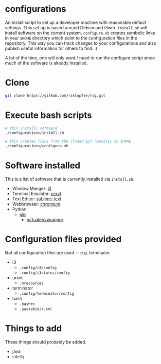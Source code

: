 # configurations
An install script to set up a developer machine with reasonable default settings. This set up is based around Debian and i3wm. `install.sh` will install software on the current system. `configure.sh` creates symbolic links in your `$HOME` directory which point to the configuration files in the repository. This way you can track changes to your configurations and also publish useful information for others to find. :)

A lot of the time, one will only want / need to run the configure script since much of the software is already installed. 

# Clone

```bash
git clone https://github.com/riklopfer/rig.git
```

# Execute bash scripts

```bash
# this installs software
./configurations/install.sh

# this creates links from the cloned git reposity to $HOME 
./configurations/configure.sh
```
# Software installed
This is a list of software that is currently installed via `install.sh`. 

  * Window Manger: [i3](https://i3wm.org/)
  * Terminal Emulator: [urxvt](http://software.schmorp.de/pkg/rxvt-unicode.html)
  * Text Editor: [sublime-text](https://www.sublimetext.com/3)
  * Webbrowser: [chromium](https://www.chromium.org/Home)
  * Python: 
    * [pip](https://en.wikipedia.org/wiki/Pip_(package_manager))
      * [virtualenvwrapper](https://virtualenvwrapper.readthedocs.io/en/latest/)

# Configuration files provided
Not all configuration files are used -- e.g. terminator. 

  * i3
    * `.config/i3/config`
    * `.config/i3status/config`
  * urxvt
    * `.Xresources`
  * terminator
    * `.config/terminator/config`
  * bash
    * `.bashrc`
    * `.pastebinit.xml`

# Things to add
These things should probably be added.

  * java
  * intellij
